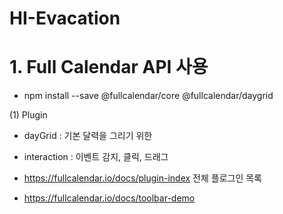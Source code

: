 # HI-Evacation
# 1. Full Calendar API 사용
  - npm install --save @fullcalendar/core @fullcalendar/daygrid

(1) Plugin
- dayGrid : 기본 달력을 그리기 위한
- interaction : 이벤트 감지, 클릭, 드래그
- https://fullcalendar.io/docs/plugin-index 전체 플로그인 목록

- https://fullcalendar.io/docs/toolbar-demo
